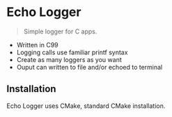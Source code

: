 # Echo Logger

> Simple logger for C apps.

* Written in C99
* Logging calls use familiar printf syntax
* Create as many loggers as you want
* Ouput can written to file and/or echoed to terminal

## Installation

Echo Logger uses CMake, standard CMake installation.
